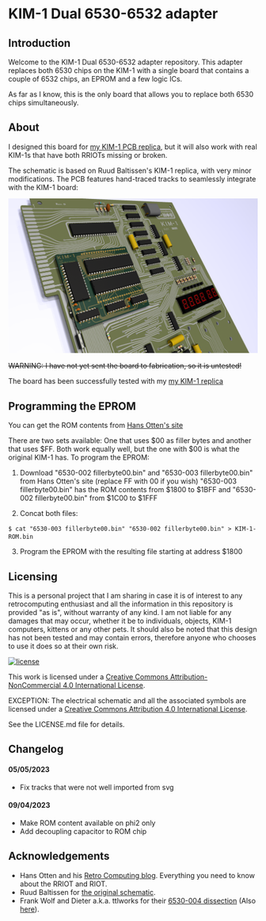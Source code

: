 # KIM-1 Dual 6530-6532 adapter

## Introduction

Welcome to the KIM-1 Dual 6530-6532 adapter repository. This adapter replaces both 6530 chips on the KIM-1 with a single board that contains a couple of 6532 chips, an EPROM and a few logic ICs.

As far as I know, this is the only board that allows you to replace both 6530 chips simultaneously.

## About

I designed this board for [my KIM-1 PCB replica](https://github.com/eduardocasino/kim-1), but it will also work with real KIM-1s that have both RRIOTs missing or broken.

The schematic is based on Ruud Baltissen's KIM-1 replica, with very minor modifications. The PCB features hand-traced tracks to seamlessly integrate with the KIM-1 board:

![board installed](https://github.com/eduardocasino/kim-1-dual-6532-adapter/raw/main/images/kim-1-with-daughterboard.png)

~~WARNING: I have not yet sent the board to fabrication, so it is untested!~~

The board has been successfully tested with my [my KIM-1 replica](https://github.com/eduardocasino/kim-1)

## Programming the EPROM

You can get the ROM contents from [Hans Otten's site](http://retro.hansotten.nl/6502-sbc/kim-1-manuals-and-software/kim_1-roms/)

There are two sets available: One that uses $00 as filler bytes and another that uses $FF. Both work equally well, but the one with $00 is what the original KIM-1 has. To program the EPROM:

1. Download "6530-002 fillerbyte00.bin" and "6530-003 fillerbyte00.bin" from Hans Otten's site (replace FF with 00 if you wish)
"6530-003 fillerbyte00.bin" has the ROM contents from $1800 to $1BFF and
"6530-002 fillerbyte00.bin" from $1C00 to $1FFF

2. Concat both files:

~~~
$ cat "6530-003 fillerbyte00.bin" "6530-002 fillerbyte00.bin" > KIM-1-ROM.bin
~~~

3. Program the EPROM with the resulting file starting at address $1800

## Licensing

This is a personal project that I am sharing in case it is of interest to any retrocomputing enthusiast and all the information in this repository is provided "as is", without warranty of any kind. I am not liable for any damages that may occur, whether it be to individuals, objects, KIM-1 computers, kittens or any other pets. It should also be noted that this design has not been tested and may contain errors, therefore anyone who chooses to use it does so at their own risk.

[![license](https://i.creativecommons.org/l/by-nc/4.0/88x31.png)](http://creativecommons.org/licenses/by-nc/4.0/)

This work is licensed under a [Creative Commons Attribution-NonCommercial 4.0 International License](http://creativecommons.org/licenses/by-nc/4.0/).

EXCEPTION: The electrical schematic and all the associated symbols are licensed under a [Creative Commons Attribution 4.0 International License](https://creativecommons.org/licenses/by/4.0/).

See the LICENSE.md file for details.

## Changelog
#### 05/05/2023
* Fix tracks that were not well imported from svg
#### 09/04/2023
* Make ROM content available on phi2 only
* Add decoupling capacitor to ROM chip

## Acknowledgements

* Hans Otten and his [Retro Computing blog](http://retro.hansotten.nl/). Everything you need to know about the RRIOT and RIOT.
* Ruud Baltissen for [the original schematic](http://www.baltissen.org/newhtm/buildkim.htm).
* Frank Wolf and Dieter a.k.a. ttlworks for their [6530-004 dissection](http://forum.6502.org/viewtopic.php?f=4&t=6711) (Also [here](http://retro.hansotten.nl/6502-sbc/tim-6530-004/6530-004-dissected/)).